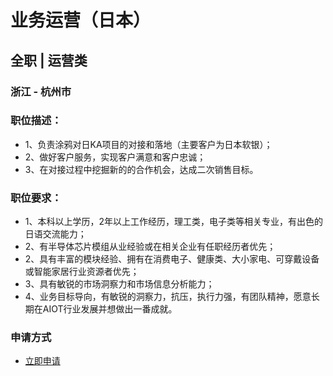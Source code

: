 
# 业务运营（日本）
## 全职  |  运营类
### 浙江 - 杭州市

### 职位描述：
- 1、负责涂鸦对日KA项目的对接和落地（主要客户为日本软银）；
- 2、做好客户服务，实现客户满意和客户忠诚；
- 3、在对接过程中挖掘新的的合作机会，达成二次销售目标。

### 职位要求：
- 1、本科以上学历，2年以上工作经历，理工类，电子类等相关专业，有出色的日语交流能力；
- 2、有半导体芯片模组从业经验或在相关企业有任职经历者优先；
- 2、具有丰富的模块经验、拥有在消费电子、健康类、大小家电、可穿戴设备或智能家居行业资源者优先；
- 3、具有敏锐的市场洞察力和市场信息分析能力；
- 4、业务目标导向，有敏锐的洞察力，抗压，执行力强，有团队精神，愿意长期在AIOT行业发展并想做出一番成就。
### 申请方式
- <a href="mailto:hr@tuya.com" title=yourName-业务运营（日本）>立即申请</a>